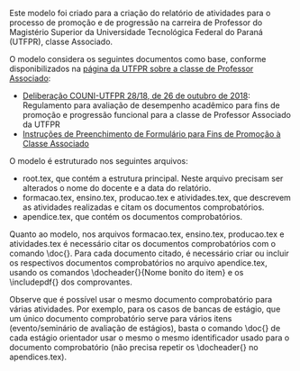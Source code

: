 Este modelo foi criado para a criação do relatório de atividades para o
processo de promoção e de progressão na carreira de Professor do Magistério
Superior da Universidade Tecnológica Federal do Paraná (UTFPR), classe
Associado.

O modelo considera os seguintes documentos como base, conforme disponibilizados na [página da UTFPR sobre a classe de Professor Associado](https://www.utfpr.edu.br/servidores/site/carreira-e-remuneracao/docentes-magisterio-superior/promocao-e-progressao/promocao-e-progressao-classe-associado):
* [Deliberação COUNI-UTFPR 28/18, de 26 de outubro de 2018](https://sei.utfpr.edu.br/sei/publicacoes/controlador_publicacoes.php?acao=publicacao_visualizar&id_documento=663762&id_orgao_publicacao=0): Regulamento para avaliação de desempenho acadêmico para fins de promoção e progressão funcional para a classe de Professor Associado da UTFPR
* [Instruções de Preenchimento de Formulário para Fins de Promoção à Classe Associado](https://cloud.utfpr.edu.br/index.php/s/0wAyNnvUdy6oNku)

O modelo é estruturado nos seguintes arquivos:
* root.tex, que contém a estrutura principal. Neste arquivo precisam ser alterados o nome do docente e a data do relatório.
* formacao.tex, ensino.tex, producao.tex e atividades.tex, que descrevem as atividades realizadas e citam os documentos comprobatórios.
* apendice.tex, que contém os documentos comprobatórios.

Quanto ao modelo, nos arquivos formacao.tex, ensino.tex, producao.tex e atividades.tex é necessário citar os documentos comprobatórios com o comando \doc{<identificador>}. Para cada documento citado, é necessário criar ou incluir os respectivos documentos comprobatórios no arquivo apendice.tex, usando os comandos \docheader{<identifiador>}{Nome bonito do item} e os \includepdf{} dos comprovantes.

Observe que é possível usar o mesmo documento comprobatório para várias atividades. Por exemplo, para os casos de bancas de estágio, que um único documento comprobatório serve para vários itens (evento/seminário de avaliação de estágios), basta o comando \doc{} de cada estágio orientador usar o mesmo o mesmo identificador usado para o documento comprobatório (não precisa repetir os \docheader{} no apendices.tex).
